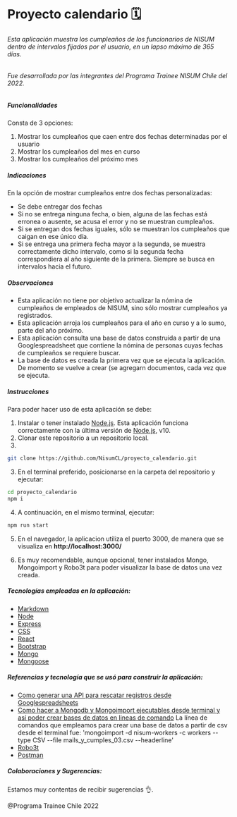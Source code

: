 
# **Proyecto calendario 🗓️**

###### Esta aplicación muestra los cumpleaños de los funcionarios de NISUM dentro de intervalos fijados por el usuario, en un lapso máximo de 365 días.

###### Fue desarrollada por las integrantes del Programa Trainee NISUM Chile del 2022.

##### Funcionalidades

Consta de 3 opciones:

1. Mostrar los cumpleaños que caen entre dos fechas determinadas por el usuario
2. Mostrar los cumpleaños del mes en curso
3. Mostrar los cumpleaños del próximo mes

##### Indicaciones

En la opción de mostrar cumpleaños entre dos fechas personalizadas:

- Se debe entregar dos fechas
- Si no se entrega ninguna fecha, o bien, alguna de las fechas está erronea o ausente, se acusa el error y no se muestran cumpleaños.
- Si se entregan dos fechas iguales, sólo se muestran los cumpleaños que caigan en ese único día.
- Si se entrega una primera fecha mayor a la segunda, se muestra correctamente dicho intervalo, como si la segunda fecha correspondiera al año siguiente de la primera. Siempre se busca en intervalos hacia el futuro.

##### Observaciones

- Esta aplicación no tiene por objetivo actualizar la nómina de cumpleaños de empleados de NISUM, sino sólo mostrar cumpleaños ya registrados.
- Esta aplicación arroja los cumpleaños para el año en curso y a lo sumo, parte del año próximo.
- Esta aplicación consulta una base de datos construida a partir de una Googlespreadsheet que contiene la nómina de personas cuyas fechas de cumpleaños se requiere buscar.
- La base de datos es creada la primera vez que se ejecuta la aplicación. De momento se vuelve a crear (se agregarn documentos, cada vez que se ejecuta.

##### Instrucciones
Para poder hacer uso de esta aplicación se debe:
1. Instalar o tener instalado [Node.js](https://nodejs.org/). Esta aplicación funciona correctamente con la última versión de [Node.js](https://nodejs.org/), v10.
2. Clonar este repositorio a un repositorio local.
3. 
```sh
git clone https://github.com/NisumCL/proyecto_calendario.git
```
3. En el terminal preferido, posicionarse en la carpeta del repositorio y ejecutar:

```sh
cd proyecto_calendario
npm i
```

4. A continuación, en el mismo terminal, ejecutar:

```sh
npm run start
```

5. En el navegador, la aplicacion utiliza el puerto 3000, de manera que se visualiza en **http://localhost:3000/**

6. Es muy recomendable, aunque opcional, tener instalados Mongo, Mongoimport y Robo3t para poder visualizar la base de datos una vez creada. 

##### Tecnologías empleadas en la aplicación:

- [Markdown](https://markdown.es/sintaxis-markdown/)
- [Node](https://nodejs.org/)
- [Express](http://expressjs.com/)
- [CSS](http://www.csszengarden.com/)
- [React](https://reactjs.org/)
- [Bootstrap](https://getbootstrap.com/)
- [Mongo](https://www.mongodb.com/)
- [Mongoose](https://mongoosejs.com/)

##### Referencias y tecnología que se usó para construir la aplicación:

- [Como generar una API para rescatar registros desde Googlespreadsheets](https://www.youtube.com/watch?v=crIC5JbS5tc)
- [Como hacer a Mongodb y Mongoimport ejecutables desde terminal y así poder crear bases de datos en lineas de comando](https://www.youtube.com/watch?v=nuQD3Xfr0KY)
La línea de comandos que empleamos para crear una base de datos a partir de csv desde el terminal fue:
'mongoimport -d nisum-workers -c workers --type CSV --file mails_y_cumples_03.csv --headerline'
- [Robo3t](https://robomongo.org/)
- [Postman](https://www.postman.com/)


##### Colaboraciones y Sugerencias:
Estamos muy contentas de recibir sugerencias 👌.

@Programa Trainee Chile 2022